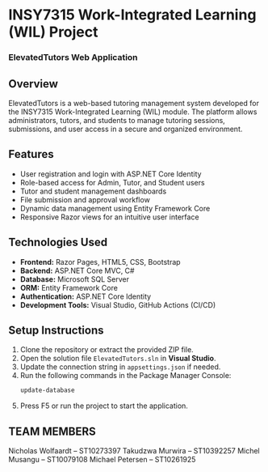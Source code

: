 # INSY7315 Work-Integrated Learning (WIL) Project
### ElevatedTutors Web Application

## Overview
ElevatedTutors is a web-based tutoring management system developed for the INSY7315 Work-Integrated Learning (WIL) module. The platform allows administrators, tutors, and students to manage tutoring sessions, submissions, and user access in a secure and organized environment.

## Features
- User registration and login with ASP.NET Core Identity
- Role-based access for Admin, Tutor, and Student users
- Tutor and student management dashboards
- File submission and approval workflow
- Dynamic data management using Entity Framework Core
- Responsive Razor views for an intuitive user interface

## Technologies Used
- **Frontend:** Razor Pages, HTML5, CSS, Bootstrap
- **Backend:** ASP.NET Core MVC, C#
- **Database:** Microsoft SQL Server
- **ORM:** Entity Framework Core
- **Authentication:** ASP.NET Core Identity
- **Development Tools:** Visual Studio, GitHub Actions (CI/CD)

## Setup Instructions
1. Clone the repository or extract the provided ZIP file.
2. Open the solution file `ElevatedTutors.sln` in **Visual Studio**.
3. Update the connection string in `appsettings.json` if needed.
4. Run the following commands in the Package Manager Console:
   ```bash
   update-database
5. Press F5 or run the project to start the application.

## TEAM MEMBERS
Nicholas Wolfaardt – ST10273397
Takudzwa Murwira – ST10392257
Michel Musangu – ST10079108
Michael Petersen – ST10261925
